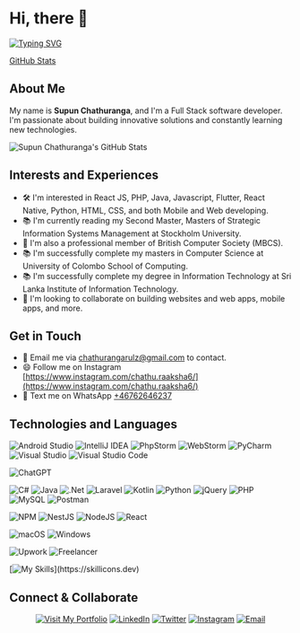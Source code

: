 # Hi, there 🚀

[![Typing SVG](https://readme-typing-svg.demolab.com?font=Aptos&size=26&pause=1000&color=F7C582&background=7BFFAC00&width=435&lines=Supun+Chathuranga;Follow+Me+%F0%9F%91%87)](https://git.io/typing-svg)


[GitHub Stats](https://github-readme-stats.vercel.app/api?username=supunchathuranga&show_icons=true&theme=tokyonight)


## About Me
My name is **Supun Chathuranga**, and I'm a Full Stack software developer. I'm passionate about building innovative solutions and constantly learning new technologies.

![Supun Chathuranga's GitHub Stats](https://github-readme-stats.vercel.app/api?username=supunchathuranga&show_icons=true&theme=tokyonight)

## Interests and Experiences
- 🛠️ I'm interested in React JS, PHP, Java, Javascript, Flutter, React Native, Python, HTML, CSS, and both Mobile and Web developing.
- 📚 I'm currently reading my Second Master, Masters of Strategic Information Systems Management at Stockholm University.
- 👥 I'm also a professional member of British Computer Society (MBCS).
- 📚 I'm successfully complete my masters in Computer Science at University of Colombo School of Computing.
- 📚 I'm successfully complete my degree in Information Technology at Sri Lanka Institute of Information Technology.
- 💞️ I'm looking to collaborate on building websites and web apps, mobile apps, and more.

## Get in Touch
- 📧 Email me via [chathurangarulz@gmail.com](mailto:chathurangarulz@gmail.com) to contact.
- 😄 Follow me on Instagram [https://www.instagram.com/chathu.raaksha6/](https://www.instagram.com/chathu.raaksha6/)
- 💬 Text me on WhatsApp [+46762646237](https://wa.me/+46762646237)

## Technologies and Languages

![Android Studio](https://img.shields.io/badge/Android%20Studio-3DDC84.svg?style=for-the-badge&logo=android-studio&logoColor=white)
![IntelliJ IDEA](https://img.shields.io/badge/IntelliJIDEA-000000.svg?style=for-the-badge&logo=intellij-idea&logoColor=white)
![PhpStorm](https://img.shields.io/badge/phpstorm-143?style=for-the-badge&logo=phpstorm&logoColor=black&color=black&labelColor=darkorchid)
![WebStorm](https://img.shields.io/badge/webstorm-143?style=for-the-badge&logo=webstorm&logoColor=white&color=black)
![PyCharm](https://img.shields.io/badge/pycharm-143?style=for-the-badge&logo=pycharm&logoColor=black&color=black&labelColor=green)
![Visual Studio](https://img.shields.io/badge/Visual%20Studio-5C2D91.svg?style=for-the-badge&logo=visual-studio&logoColor=white)
![Visual Studio Code](https://img.shields.io/badge/Visual%20Studio%20Code-0078d7.svg?style=for-the-badge&logo=visual-studio-code&logoColor=white)


![ChatGPT](https://img.shields.io/badge/chatGPT-74aa9c?style=for-the-badge&logo=openai&logoColor=white)


![C#](https://img.shields.io/badge/c%23-%23239120.svg?style=for-the-badge&logo=c-sharp&logoColor=white)
![Java](https://img.shields.io/badge/java-%23ED8B00.svg?style=for-the-badge&logo=java&logoColor=white)
![.Net](https://img.shields.io/badge/.NET-5C2D91?style=for-the-badge&logo=.net&logoColor=white)
![Laravel](https://img.shields.io/badge/laravel-%23FF2D20.svg?style=for-the-badge&logo=laravel&logoColor=white)
![Kotlin](https://img.shields.io/badge/kotlin-%230095D5.svg?style=for-the-badge&logo=kotlin&logoColor=white)
![Python](https://img.shields.io/badge/python-3670A0?style=for-the-badge&logo=python&logoColor=ffdd54)
![jQuery](https://img.shields.io/badge/jquery-%230769AD.svg?style=for-the-badge&logo=jquery&logoColor=white)
![PHP](https://img.shields.io/badge/php-%23777BB4.svg?style=for-the-badge&logo=php&logoColor=white)
![MySQL](https://img.shields.io/badge/mysql-%2300f.svg?style=for-the-badge&logo=mysql&logoColor=white)
![Postman](https://img.shields.io/badge/Postman-FF6C37?style=for-the-badge&logo=postman&logoColor=white)


![NPM](https://img.shields.io/badge/NPM-%23CB3837.svg?style=for-the-badge&logo=npm&logoColor=white)
![NestJS](https://img.shields.io/badge/nestjs-%23E0234E.svg?style=for-the-badge&logo=nestjs&logoColor=white)
![NodeJS](https://img.shields.io/badge/node.js-6DA55F?style=for-the-badge&logo=node.js&logoColor=white)
![React](https://img.shields.io/badge/react-%2320232a.svg?style=for-the-badge&logo=react&logoColor=%2361DAFB)


![macOS](https://img.shields.io/badge/mac%20os-000000?style=for-the-badge&logo=macos&logoColor=F0F0F0)
![Windows](https://img.shields.io/badge/Windows-0078D6?style=for-the-badge&logo=windows&logoColor=white)


![Upwork](https://img.shields.io/badge/UpWork-6FDA44?style=for-the-badge&logo=Upwork&logoColor=white)
![Freelancer](https://img.shields.io/badge/Freelancer-29B2FE?style=for-the-badge&logo=Freelancer&logoColor=white)


[![My Skills](https://skillicons.dev/icons?i=html,css,js,bootstrap,vscode,androidstudio,gradle,flutter,firebase,eclipse,github,idea,arduino,c,cs,cpp,dotnet,java,kotlin,nodejs,laravel,linkedin,mongodb,mysql,php,postman,py,react,)](https://skillicons.dev)


## Connect & Collaborate
<div align="center">

[![Visit My Portfolio](https://img.shields.io/badge/Visit-Portfolio-blue?style=flat&logo=vercel&logoColor=white)](https://supun-portfolio.vercel.app/)
[![LinkedIn](https://img.shields.io/badge/LinkedIn-0077B5?style=flat&logo=linkedin&logoColor=white)](https://www.linkedin.com/in/supun-chathuranga-190372148/)
[![Twitter](https://img.shields.io/badge/Twitter-1DA1F2?style=flat&logo=twitter&logoColor=white)](https://twitter.com/supunchathuranga)
[![Instagram](https://img.shields.io/badge/Instagram-E4405F?style=flat&logo=instagram&logoColor=white)](https://www.instagram.com/chathu.raaksha6/)
[![Email](https://img.shields.io/badge/Email-D14836?style=flat&logo=gmail&logoColor=white)](mailto:chathurangarulz@gmail.com)

</div>
